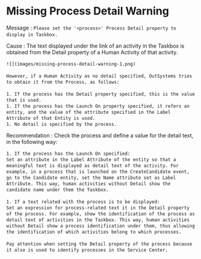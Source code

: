 # Missing Process Detail Warning

Message
:   `Please set the '<process>' Process Detail property to display in Taskbox.`

Cause
:   The text displayed under the link of an activity in the Taskbox is obtained from the Detail property of a Human Activity of that activity.

    ![](images/missing-process-detail-warning-1.png)
  
    However, if a Human Activity as no detail specified, OutSystems tries to obtain it from the Process, as follows:

    1. If the process has the Detail property specified, this is the value that is used.
    1. If the process has the Launch On property specified, it refers an entity, and the value of the attribute specified in the Label Attribute of that Entity is used.
    1. No detail is specified by the process.

Recommendation
:   Check the process and define a value for the detail text, in the following way:

    1. If the process has the Launch On specified:  
    Set an attribute in the Label Attribute of the entity so that a meaningful text is displayed as detail text of the activity. For example, in a process that is launched on the CreateCandidate event, go to the Candidate entity, set the Name attribute set as Label Attribute. This way, human activities without Detail show the candidate name under them the Taskbox.

    1. If a text related with the process is to be displayed:  
    Set an expression for process-related text it in the Detail property of the process. For example, show the identification of the process as detail text of activities in the Taskbox. This way, human activities without Detail show a process identification under them, thus allowing the identification of which activities belong to which processes.
    
    Pay attention when setting the Detail property of the process because it also is used to identify processes in the Service Center.
